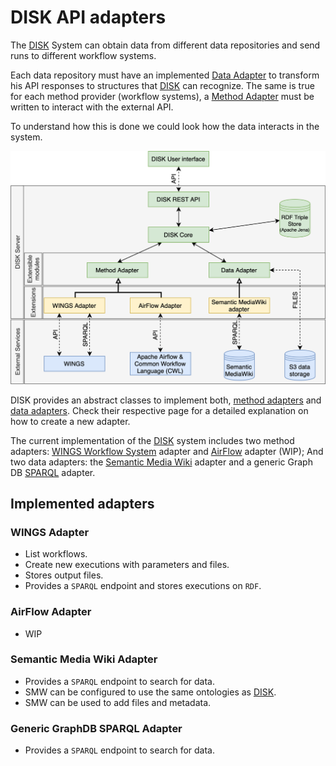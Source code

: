 # DISK API adapters

The [DISK](https://disk.isi.edu) System can obtain data from different data repositories and send runs to different workflow systems.

Each data repository must have an implemented [Data Adapter](/data-adapter) to transform his API responses to structures that [DISK](https://disk.isi.edu) can recognize.
The same is true for each method provider (workflow systems), a [Method Adapter](/method-adapter) must be written to interact with the external API.

To understand how this is done we could look how the data interacts in the system.

![Disk API interactions](../figures/DISK-arq.png "DISK API interactions")

DISK provides an abstract classes to implement both, [method adapters](method-adapter) and [data adapters](data-adapter).
Check their respective page for a detailed explanation on how to create a new adapter.

The current implementation of the [DISK](https://disk.isi.edu) system includes two method adapters: [WINGS Workflow System](https://www.wings-workflows.org) adapter and [AirFlow](https://airflow.apache.org) adapter (WIP); And two data adapters: the [Semantic Media Wiki](https://www.semantic-mediawiki.org/wiki/Semantic_MediaWiki) adapter and a generic Graph DB [SPARQL](https://www.w3.org/TR/sparql11-query/) adapter.

## Implemented adapters

### WINGS Adapter
 - List workflows.
 - Create new executions with parameters and files.
 - Stores output files.
 - Provides a `SPARQL` endpoint and stores executions on `RDF`.

### AirFlow Adapter
 - WIP

### Semantic Media Wiki Adapter
 - Provides a `SPARQL` endpoint to search for data.
 - SMW can be configured to use the same ontologies as [DISK](https://disk.isi.edu).
 - SMW can be used to add files and metadata.

### Generic GraphDB SPARQL Adapter
 - Provides a `SPARQL` endpoint to search for data.